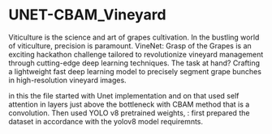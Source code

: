 # UNET-CBAM_Vineyard
Viticulture is the science and art of grapes cultivation. In the bustling world of viticulture,
precision is paramount. VineNet: Grasp of the Grapes is an exciting hackathon
challenge tailored to revolutionize vineyard management through cutting-edge deep
learning techniques. The task at hand? Crafting a lightweight fast deep learning model to
precisely segment grape bunches in high-resolution vineyard images.

in this the file started with Unet implementation and on that used self attention in layers just above the bottleneck with CBAM method that is a convolution.
Then used YOLO v8 pretrained weights, :
first prepared the dataset in accordance with the yolov8 model requiremnts.
